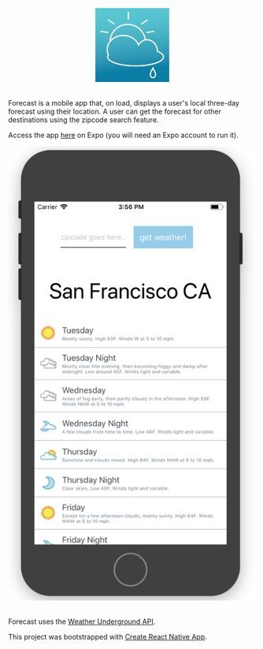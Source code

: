 <center><img src="./Forecast-icon.png" width="150" height="150"/></center>

<br>

Forecast is a mobile app that, on load, displays a user's local three-day forecast using their location. A user can get the forecast for other destinations using the zipcode search feature.

Access the app [here](https://expo.io/@danielleletarte/forecast) on Expo (you will need an Expo account to run it).

<center><img src="./Screenshot.png"/></center>

<br>

Forecast uses the [Weather Underground API](https://www.wunderground.com/weather/api/d/docs?d=index).


This project was bootstrapped with [Create React Native App](https://github.com/react-community/create-react-native-app).

